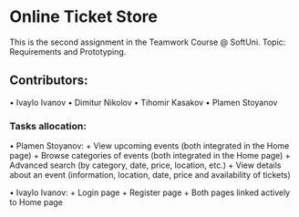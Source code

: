 # Online Ticket Store

This is the second assignment in the Teamwork Course @ SoftUni. 
Topic: Requirements and Prototyping. 

## Contributors: 
  •	Ivaylo Ivanov
  • Dimitur Nikolov
  • Tihomir Kasakov
  • Plamen Stoyanov
  
### Tasks allocation: 

  • Plamen Stoyanov: 
	+	View upcoming events (both integrated in the Home page)
	+	Browse categories of events (both integrated in the Home page)
	+	Advanced search (by category, date, price, location, etc.)
	+	View details about an event (information, location, date, price and availability of tickets)
	
  •	Ivaylo Ivanov: 
	+	Login page
	+	Register page
	+	Both pages linked actively to Home page
